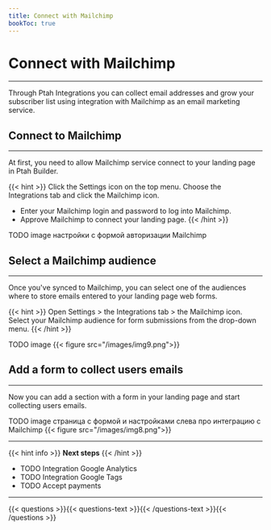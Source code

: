 ```yaml
---
title: Connect with Mailchimp
bookToc: true
---
```


# Connect with Mailchimp
***

Through Ptah Integrations you can collect email addresses and grow your subscriber list using integration with Mailchimp as an email marketing service. 

## Connect to Mailchimp
***

At first, you need to allow Mailchimp service connect to your landing page in Ptah Builder.

{{< hint >}}
Click the Settings icon on the top menu. Choose the Integrations tab and click the Mailchimp icon.
 
- Enter your Mailchimp login and password to log into Mailchimp.
- Approve Mailchimp to connect your landing page.
{{< /hint >}}

TODO image настройки с формой авторизации Mailchimp

## Select a Mailchimp audience
***

Once you've synced to Mailchimp, you can select one of the audiences where to store emails entered to your landing page web forms.

{{< hint >}}
Open Settings > the Integrations tab > the Mailchimp icon. 
Select your Mailchimp audience for form submissions from the drop-down menu.
{{< /hint >}}

TODO image 
{{< figure src="/images/img9.png">}}

## Add a form to collect users emails
***

Now you can add a section with a form in your landing page and start collecting users emails. 

TODO image страница с формой и настройками слева про интеграцию с Mailchimp
{{< figure src="/images/img8.png">}}

***

{{< hint info >}}
**Next steps**
{{< /hint >}}

- TODO Integration Google Analytics
- TODO Integration Google Tags
- TODO Accept payments

***

{{< questions >}}{{< questions-text >}}{{< /questions-text >}}{{< /questions >}}